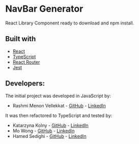 # NavBar Generator
React Library Component ready to download and npm install. 

## Built with

- [React](https://reactjs.org/)
- [TypeScript](https://www.typescriptlang.org/)
- [React Router](https://reactrouter.com/)
- [Jest](https://jestjs.io/)

## Developers:
The initial project was developed in JavaScript by:
- Rashmi Menon Vellekkat - [GitHub](https://github.com/RashmiBalaji) - [LinkedIn](https://www.linkedin.com/in/rashmi-menon-vellekkat-96bb88118/)


It was then refactored to TypeScript and tested by:
- Katarzyna Kolny - [GitHub](https://github.com/kasia-js) - [LinkedIn](https://www.linkedin.com/in/katarzyna-kolny-8b3384b9/)
- Mo Wong - [GitHub](https://github.com/ommwong) - [LinkedIn](https://www.linkedin.com/in/mowong1/)
- Hamed Sedighi - [GitHub](https://github.com/herol3oy) - [LinkedIn](https://www.linkedin.com/in/hamed-sedighi/)

